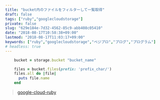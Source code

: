 ```yaml
---
title: "bucket内のファイルをフィルターして一覧取得"
draft: false
tags: ["ruby","googlecloudstorage"]
private: false
slug: "629e184e-7d32-4562-85c9-abb408c05410"
date: "2018-08-17T10:58:38+09:00"
lastmod: "2018-08-17T11:03:17+09:00"
keywords: ["ruby","googlecloudstorage","ベジプロ","プログ","プログラム"]
# headless: true
---
```


```ruby
    bucket = storage.bucket "bucket_name"

    files = bucket.files(prefix: 'prefix_char/')
    files.all do |file|
      puts file.name
    end
```

> [google-cloud-ruby](http://googlecloudplatform.github.io/google-cloud-ruby/#/docs/google-cloud-storage/v1.13.0/google/cloud/storage/bucket?method=files-instance)
